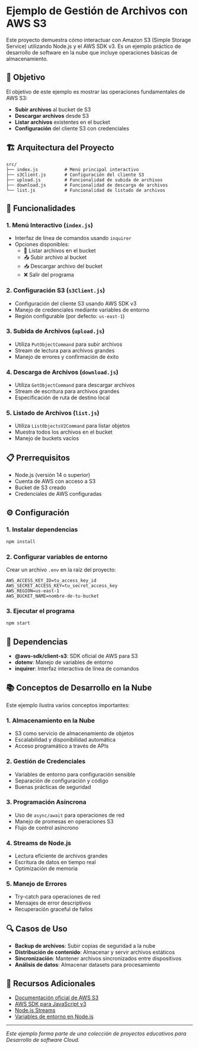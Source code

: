 # Ejemplo de Gestión de Archivos con AWS S3

Este proyecto demuestra cómo interactuar con Amazon S3 (Simple Storage Service) utilizando Node.js y el AWS SDK v3. Es un ejemplo práctico de desarrollo de software en la nube que incluye operaciones básicas de almacenamiento.

## 🎯 Objetivo

El objetivo de este ejemplo es mostrar las operaciones fundamentales de AWS S3:

- **Subir archivos** al bucket de S3
- **Descargar archivos** desde S3
- **Listar archivos** existentes en el bucket
- **Configuración** del cliente S3 con credenciales

## 🏗️ Arquitectura del Proyecto

```
src/
├── index.js          # Menú principal interactivo
├── s3Client.js       # Configuración del cliente S3
├── upload.js         # Funcionalidad de subida de archivos
├── download.js       # Funcionalidad de descarga de archivos
└── list.js           # Funcionalidad de listado de archivos
```

## 🚀 Funcionalidades

### 1. **Menú Interactivo** (`index.js`)

- Interfaz de línea de comandos usando `inquirer`
- Opciones disponibles:
  - 📂 Listar archivos en el bucket
  - 📤 Subir archivo al bucket
  - 📥 Descargar archivo del bucket
  - ❌ Salir del programa

### 2. **Configuración S3** (`s3Client.js`)

- Configuración del cliente S3 usando AWS SDK v3
- Manejo de credenciales mediante variables de entorno
- Región configurable (por defecto: `us-east-1`)

### 3. **Subida de Archivos** (`upload.js`)

- Utiliza `PutObjectCommand` para subir archivos
- Stream de lectura para archivos grandes
- Manejo de errores y confirmación de éxito

### 4. **Descarga de Archivos** (`download.js`)

- Utiliza `GetObjectCommand` para descargar archivos
- Stream de escritura para archivos grandes
- Especificación de ruta de destino local

### 5. **Listado de Archivos** (`list.js`)

- Utiliza `ListObjectsV2Command` para listar objetos
- Muestra todos los archivos en el bucket
- Manejo de buckets vacíos

## 📋 Prerrequisitos

- Node.js (versión 14 o superior)
- Cuenta de AWS con acceso a S3
- Bucket de S3 creado
- Credenciales de AWS configuradas

## ⚙️ Configuración

### 1. Instalar dependencias

```bash
npm install
```

### 2. Configurar variables de entorno

Crear un archivo `.env` en la raíz del proyecto:

```env
AWS_ACCESS_KEY_ID=tu_access_key_id
AWS_SECRET_ACCESS_KEY=tu_secret_access_key
AWS_REGION=us-east-1
AWS_BUCKET_NAME=nombre-de-tu-bucket
```

### 3. Ejecutar el programa

```bash
npm start
```

## 🔧 Dependencias

- **@aws-sdk/client-s3**: SDK oficial de AWS para S3
- **dotenv**: Manejo de variables de entorno
- **inquirer**: Interfaz interactiva de línea de comandos

## 📚 Conceptos de Desarrollo en la Nube

Este ejemplo ilustra varios conceptos importantes:

### **1. Almacenamiento en la Nube**

- S3 como servicio de almacenamiento de objetos
- Escalabilidad y disponibilidad automática
- Acceso programático a través de APIs

### **2. Gestión de Credenciales**

- Variables de entorno para configuración sensible
- Separación de configuración y código
- Buenas prácticas de seguridad

### **3. Programación Asíncrona**

- Uso de `async/await` para operaciones de red
- Manejo de promesas en operaciones S3
- Flujo de control asíncrono

### **4. Streams de Node.js**

- Lectura eficiente de archivos grandes
- Escritura de datos en tiempo real
- Optimización de memoria

### **5. Manejo de Errores**

- Try-catch para operaciones de red
- Mensajes de error descriptivos
- Recuperación graceful de fallos

## 🔍 Casos de Uso

- **Backup de archivos**: Subir copias de seguridad a la nube
- **Distribución de contenido**: Almacenar y servir archivos estáticos
- **Sincronización**: Mantener archivos sincronizados entre dispositivos
- **Análisis de datos**: Almacenar datasets para procesamiento

## 📖 Recursos Adicionales

- [Documentación oficial de AWS S3](https://docs.aws.amazon.com/s3/)
- [AWS SDK para JavaScript v3](https://docs.aws.amazon.com/sdk-for-javascript/v3/developer-guide/)
- [Node.js Streams](https://nodejs.org/api/stream.html)
- [Variables de entorno en Node.js](https://nodejs.org/en/learn/command-line/how-to-read-environment-variables-from-nodejs)

---

_Este ejemplo forma parte de una colección de proyectos educativos para Desarrollo de software Cloud._
